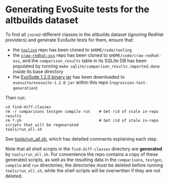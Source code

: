 # Generating EvoSuite tests for the altbuilds dataset

To find all `jnorm2`-different classes in the altbuilds dataset (ignoring RedHat providers) and generate EvoSuite tests for them, ensure that:

- the [`tooling`](https://github.com/binaryeq/tooling) repo has been cloned to `$HOME/code/tooling`
- the [`craw-redhat-oss`](https://github.com/binaryeq/craw-redhat-oss) repo has been cloned to `$HOME/code/craw-redhat-oss`, and the `comparison_results` table in its SQLite DB has been populated by running `make sqlite/comparison_results.imported.done` inside its base directory
- the [EvoSuite 1.2.0 binary jar](https://github.com/EvoSuite/evosuite/releases/download/v1.2.0/evosuite-1.2.0.jar) has been downloaded to `evosuite/evosuite-1.2.0.jar` within this repo (`regression-test-generation`)

Then run:

```
cd find-diff-classes
rm -r comparisons testgen compile run    # Get rid of stale in-repo results
rm *.sh                                  # Get rid of stale in-repo scripts that will be regenerated
tools/run_all.sh
```

See [tools/run_all.sh](tools/run_all.sh), which has detailed comments explaining each step.

Note that all shell scripts in the `find-diff-classes` directory are **generated** by `tools/run_all.sh`.
For convenience the repo contains a copy of these generated scripts, as well as the resulting data in the `comparisons`, `testgen`, `compile` and `run` directories; the directories *must* be deleted before running `tools/run_all.sh`, while the shell scripts will be overwritten if they are not deleted.
